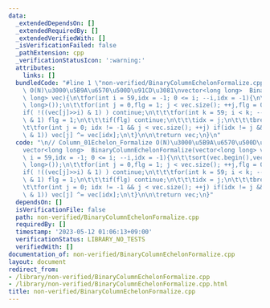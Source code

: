 ```yaml
---
data:
  _extendedDependsOn: []
  _extendedRequiredBy: []
  _extendedVerifiedWith: []
  _isVerificationFailed: false
  _pathExtension: cpp
  _verificationStatusIcon: ':warning:'
  attributes:
    links: []
  bundledCode: "#line 1 \"non-verified/BinaryColumnEchelonFormalize.cpp\"\n\n// Column_01Echelon_Formalize\
    \ O(N)\u3000\u5B9A\u6570\u500D\u91CD\u3081\nvector<long long>  BinaryColumnEchelonFormalize(vector<long\
    \ long> vec){\n\tfor(int i = 59,idx = -1; 0 <= i; --i,idx = -1){\n\t\tsort(vec.begin(),vec.end(),greater<long\
    \ long>());\n\t\tfor(int j = 0,flg = 1; j < vec.size(); ++j,flg = 0){\n\t\t\t\
    if( !((vec[j]>>i) & 1) ) continue;\n\t\t\tfor(int k = 59; i < k; --k) if((vec[j]>>k)\
    \ & 1) flg = 1;\n\t\t\tif(flg) continue;\n\t\t\tidx = j;\n\t\t\tbreak;\n\t\t}\n\
    \t\tfor(int j = 0; idx != -1 && j < vec.size(); ++j) if(idx != j && ((vec[j]>>i)\
    \ & 1)) vec[j] ^= vec[idx];\n\t}\n\n\treturn vec;\n}\n"
  code: "\n// Column_01Echelon_Formalize O(N)\u3000\u5B9A\u6570\u500D\u91CD\u3081\n\
    vector<long long>  BinaryColumnEchelonFormalize(vector<long long> vec){\n\tfor(int\
    \ i = 59,idx = -1; 0 <= i; --i,idx = -1){\n\t\tsort(vec.begin(),vec.end(),greater<long\
    \ long>());\n\t\tfor(int j = 0,flg = 1; j < vec.size(); ++j,flg = 0){\n\t\t\t\
    if( !((vec[j]>>i) & 1) ) continue;\n\t\t\tfor(int k = 59; i < k; --k) if((vec[j]>>k)\
    \ & 1) flg = 1;\n\t\t\tif(flg) continue;\n\t\t\tidx = j;\n\t\t\tbreak;\n\t\t}\n\
    \t\tfor(int j = 0; idx != -1 && j < vec.size(); ++j) if(idx != j && ((vec[j]>>i)\
    \ & 1)) vec[j] ^= vec[idx];\n\t}\n\n\treturn vec;\n}"
  dependsOn: []
  isVerificationFile: false
  path: non-verified/BinaryColumnEchelonFormalize.cpp
  requiredBy: []
  timestamp: '2023-05-12 01:06:13+09:00'
  verificationStatus: LIBRARY_NO_TESTS
  verifiedWith: []
documentation_of: non-verified/BinaryColumnEchelonFormalize.cpp
layout: document
redirect_from:
- /library/non-verified/BinaryColumnEchelonFormalize.cpp
- /library/non-verified/BinaryColumnEchelonFormalize.cpp.html
title: non-verified/BinaryColumnEchelonFormalize.cpp
---
```

